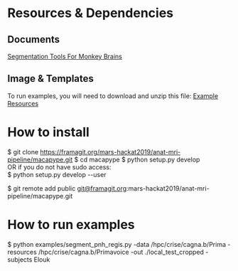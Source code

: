 # Resources & Dependencies

## Documents
[Segmentation Tools For Monkey Brains](https://docs.google.com/document/d/11zeyjY46AsLZcf-Y5Q_LjIoE_aYkN8DaLwZIElF2ctE/edit)

## Image & Templates

To run examples, you will need to download and unzip this file:
[Example Resources](https://cloud.int.univ-amu.fr/index.php/s/8bCJ5CWWPfHRyHs)


# How to install

$ git clone https://framagit.org/mars-hackat2019/anat-mri-pipeline/macapype.git
$ cd macapype
$ python setup.py develop  
OR if you do not have sudo access:  
$ python setup.py develop --user  

$ git remote add public git@framagit.org:mars-hackat2019/anat-mri-pipeline/macapype.git

# How to run examples
$ python examples/segment_pnh_regis.py -data /hpc/crise/cagna.b/Prima  -resources /hpc/crise/cagna.b/Primavoice  -out ./local_test_cropped -subjects Elouk



